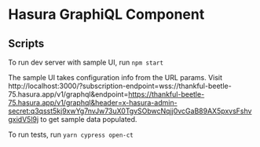 # Hasura GraphiQL Component

## Scripts

To run dev server with sample UI, run
`npm start`

The sample UI takes configuration info from the URL params. Visit http://localhost:3000/?subscription-endpoint=wss://thankful-beetle-75.hasura.app/v1/graphql&endpoint=https://thankful-beetle-75.hasura.app/v1/graphql&header=x-hasura-admin-secret:q3qsst5kj9xwYg7nvJw73uX0TgvSObwcNqjj0vcGaB89AX5pxvsFshvgxidV5l9j to get sample data populated.

To run tests, run
`yarn cypress open-ct`
